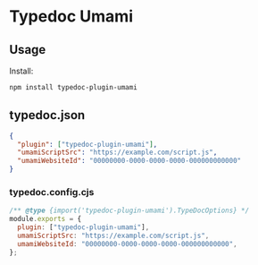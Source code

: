 # Typedoc Umami

## Usage

Install:

```bash
npm install typedoc-plugin-umami
```

## typedoc.json

```json
{
  "plugin": ["typedoc-plugin-umami"],
  "umamiScriptSrc": "https://example.com/script.js",
  "umamiWebsiteId": "00000000-0000-0000-0000-000000000000"
}
```

### typedoc.config.cjs

```javascript
/** @type {import('typedoc-plugin-umami').TypeDocOptions} */
module.exports = {
  plugin: ["typedoc-plugin-umami"],
  umamiScriptSrc: "https://example.com/script.js",
  umamiWebsiteId: "00000000-0000-0000-0000-000000000000",
};
```
